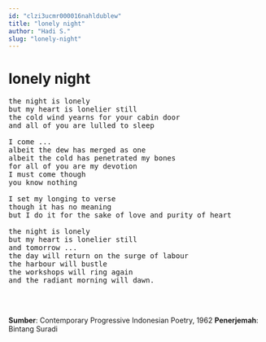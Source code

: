 ```yaml
---
id: "clzi3ucmr000016nahldublew"
title: "lonely night"
author: "Hadi S."
slug: "lonely-night"
---
```


# lonely night

<pre>
the night is lonely
but my heart is lonelier still
the cold wind yearns for your cabin door
and all of you are lulled to sleep

I come ... 
albeit the dew has merged as one 
albeit the cold has penetrated my bones 
for all of you are my devotion 
I must come though 
you know nothing   

I set my longing to verse 
though it has no meaning 
but I do it for the sake of love and purity of heart   

the night is lonely
but my heart is lonelier still
and tomorrow ...
the day will return on the surge of labour
the harbour will bustle 
the workshops will ring again 
and the radiant morning will dawn. 
</pre>  
<br/><br/>  

**Sumber**: Contemporary Progressive Indonesian Poetry, 1962
**Penerjemah**: Bintang Suradi

